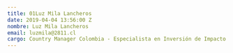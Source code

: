 ```yaml
---
title: 01Luz Mila Lancheros
date: 2019-04-04 13:56:00 Z
nombre: Luz Mila Lancheros
email: luzmila@2811.cl
cargo: Country Manager Colombia - Especialista en Inversión de Impacto
---
```


